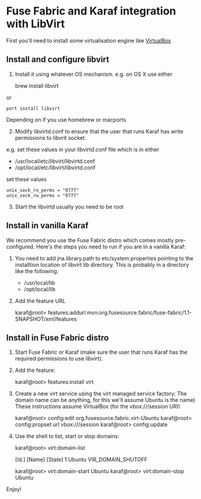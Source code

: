 Fuse Fabric and Karaf integration with LibVirt
==============================================

First you'll need to install some virtualisation engine like [VirtualBox](https://www.virtualbox.org/)

Install and configure libvirt
------------------------------

1) Install it using whatever OS mechanism. e.g. on OS X use either

    brew install libvirt

  or

    port install libvirt

  Depending on if you use homebrew or macports

2) Modify libvirtd.conf to ensure that the user that runs Karaf has write permissions to libvrit socket.

e.g. set these values in your libvirtd.conf file which is in either

  * /usr/local/etc/libvirt/libvirtd.conf
  * /opt/local/etc/libvirt/libvirtd.conf

  set these values

    unix_sock_ro_perms = "0777"
    unix_sock_rw_perms = "0777"

3) Start the libvirtd usually you need to be root


Install in vanilla Karaf
------------------------

We recommend you use the Fuse Fabric distro which comes mostly pre-configured. Here's the steps you need to run if you are in a vanilla Karaf:

1) You need to add jna.library.path to etc/system.properties pointing to the installtion location of libvirt lib directory.
  This is probably in a directory like the following:

   * /usr/local/lib
   * /opt/local/lib

2) Add the feature URL

    karaf@root> features:addurl mvn:org.fusesource.fabric/fuse-fabric/1.1-SNAPSHOT/xml/features


Install in Fuse Fabric distro
----------------------------

1) Start Fuse Fabric or Karaf (make sure the user that runs Karaf has the required permissions to use libvirt).

2) Add the feature:

    karaf@root> features:install virt

3) Create a new virt service using the virt managed service factory:
  The domain name can be anything, for this we'll assume Ubuntu is the name)
  These instructions assume VirtualBox (for the vbox:///session URI)

    karaf@root> config:edit org.fusesource.fabric.virt-Ubuntu
    karaf@root> config:propset url vbox:///session
    karaf@root> config:update

4) Use the shell to list, start or stop domains:

     karaf@root> virt:domain-list

    [Id.] [Name]               [State]
       1 Ubuntu               VIR_DOMAIN_SHUTOFF

    karaf@root> virt:domain-start Ubuntu
    karaf@root> virt:domain-stop Ubuntu

Enjoy!
